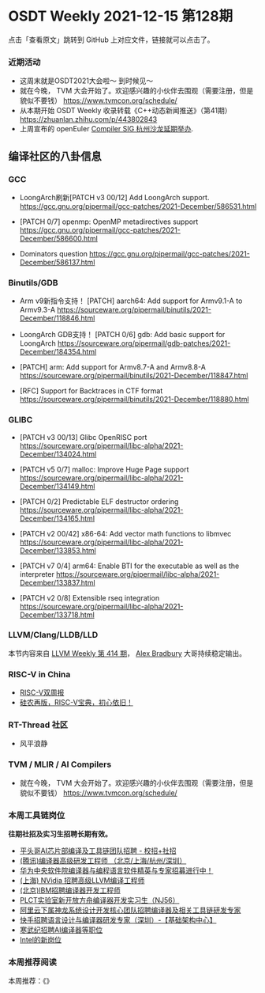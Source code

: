 # OSDT Weekly 2021-12-15 第128期

点击「查看原文」跳转到 GitHub 上对应文件，链接就可以点击了。

### 近期活动

- 这周末就是OSDT2021大会啦～ 到时候见～
- 就在今晚， TVM 大会开始了。欢迎感兴趣的小伙伴去围观（需要注册，但是貌似不要钱）
  https://www.tvmcon.org/schedule/
- 从本期开始 OSDT Weekly 收录转载《C++动态新闻推送》（第41期）
  https://zhuanlan.zhihu.com/p/443802843
- 上周宣布的 openEuler [Compiler SIG 杭州沙龙延期举办](https://mp.weixin.qq.com/s/fwCrMYH1PDrK4TcvIAK_fw).

## 编译社区的八卦信息

### GCC

- LoongArch刷新[PATCH v3 00/12] Add LoongArch support.
  https://gcc.gnu.org/pipermail/gcc-patches/2021-December/586531.html

- [PATCH 0/7] openmp: OpenMP metadirectives support
  https://gcc.gnu.org/pipermail/gcc-patches/2021-December/586600.html

- Dominators question
  https://gcc.gnu.org/pipermail/gcc-patches/2021-December/586137.html


### Binutils/GDB

- Arm v9新指令支持！
  [PATCH] aarch64: Add support for Armv9.1-A to Armv9.3-A
  https://sourceware.org/pipermail/binutils/2021-December/118846.html

- LoongArch GDB支持！
  [PATCH 0/6] gdb: Add basic support for LoongArch
  https://sourceware.org/pipermail/gdb-patches/2021-December/184354.html

- [PATCH] arm: Add support for Armv8.7-A and Armv8.8-A
  https://sourceware.org/pipermail/binutils/2021-December/118847.html

- [RFC] Support for Backtraces in CTF format
  https://sourceware.org/pipermail/binutils/2021-December/118880.html

### GLIBC

- [PATCH v3 00/13] Glibc OpenRISC port
  https://sourceware.org/pipermail/libc-alpha/2021-December/134024.html

- [PATCH v5 0/7] malloc: Improve Huge Page support
  https://sourceware.org/pipermail/libc-alpha/2021-December/134149.html

- [PATCH 0/2] Predictable ELF destructor ordering
  https://sourceware.org/pipermail/libc-alpha/2021-December/134165.html

- [PATCH v2 00/42] x86-64: Add vector math functions to libmvec
  https://sourceware.org/pipermail/libc-alpha/2021-December/133853.html

- [PATCH v7 0/4] arm64: Enable BTI for the executable as well as the interpreter
  https://sourceware.org/pipermail/libc-alpha/2021-December/133837.html

- [PATCH v2 0/8] Extensible rseq integration
  https://sourceware.org/pipermail/libc-alpha/2021-December/133718.html

### LLVM/Clang/LLDB/LLD

本节内容来自 [LLVM Weekly 第 414 期](http://llvmweekly.org/issue/414)，
[Alex Bradbury](https://www.linkedin.com/in/alex-bradbury/) 大哥持续稳定输出。

### RISC-V in China

- [RISC-V双周报](https://mp.weixin.qq.com/s/PbXXEz1-Qi-WcGWA2lA1lQ)
- [硅农再版，RISC-V宝典，初心依旧！](https://mp.weixin.qq.com/s/rJdYCcQEZXgSm1pVoWLIbQ)

### RT-Thread 社区

- 风平浪静

### TVM / MLIR / AI Compilers

- 就在今晚， TVM 大会开始了。欢迎感兴趣的小伙伴去围观（需要注册，但是貌似不要钱）
  https://www.tvmcon.org/schedule/

### 本周工具链岗位

**往期社招及实习生招聘长期有效。**

- [平头哥AI芯片部编译及工具链团队招聘 - 校招+社招](https://mp.weixin.qq.com/s/kARbXtJotRPCNMrV-yOanA)
- [(腾讯)编译器高级研发工程师 （北京/上海/杭州/深圳）](https://mp.weixin.qq.com/s/DF-2qmHmpKZtJ1djHXM1Ug)
- [华为中央软件院编译器与编程语言软件精英与专家招募进行中！](https://mp.weixin.qq.com/s/VshbvWegM3eCdgK9d6v46A)
- [(上海) NVidia 招聘高级LLVM编译工程师](https://mp.weixin.qq.com/s/y6UmneY-UvzyhEvyCaoyEg)
- [(北京)IBM招聘编译器开发工程师](https://mp.weixin.qq.com/s/B_d1gjyrgncevOGWnV_Jfw)
- [PLCT实验室新开放方舟编译器开发实习生（NJ56）](https://mp.weixin.qq.com/s/lPp5RvjYhpDIGsp-luLzKQ)
- [阿里云下属神龙系统设计开发核心团队招聘编译器及相关工具链研发专家](https://mp.weixin.qq.com/s/h3ELBXBHfNjZCyCRixqnOQ)
- [快手招聘语言设计与编译器研发专家（深圳）-【基础架构中心】](https://mp.weixin.qq.com/s/QTWnlaBFtWQ3YThHJSIhbA)
- [寒武纪招聘AI编译器等职位](https://mp.weixin.qq.com/s/LWpDXEA2rJ1wx9mr8XoWxw)
- [Intel的新岗位](https://mp.weixin.qq.com/s/xs-deMCI4ob7WX0vIRZMZw)

### 本周推荐阅读

本周推荐：《》
